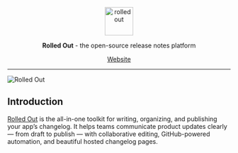 <p align="center">
  <img width="64" src="https://github.com/spicysauce-xyz/rolledout-xyz/blob/main/apps/marketing/public/android-chrome-192x192.png" alt="rolledout">
</p>

<p align="center"><b>Rolled Out</b> - the open-source release notes platform</p>

<div align="center">
  <a href="https://rolledout.xyz">Website</a>
</div>

___

![Rolled Out](https://github.com/spicysauce-xyz/rolledout-xyz/blob/main/apps/marketing/public/app.png)

## Introduction

[Rolled Out](https://rolledout.xyz) is the all-in-one toolkit for writing, organizing, and publishing your app’s changelog. It helps teams communicate product updates clearly — from draft to publish — with collaborative editing, GitHub-powered automation, and beautiful hosted changelog pages.
